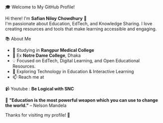 🎓 Welcome to My GitHub Profile!  

Hi there! I'm **Safian Niloy Chowdhury**  👋  
I'm passionate about Education, EdTech, and Knowledge Sharing. I love creating resources and tools that make learning accessible and engaging.  

📚 About Me  
- 🎯 Studying in **Rangpur Medical College**
- 🎯 Ex **Notre Dame College**, Dhaka  
- 💡 Focused on EdTech, Digital Learning, and Open Educational Resources. 
- 🌱 Exploring Technology in Education & Interactive Learning  
- 📫 Reach me at 

📹 Youtube : 
**Be Logical with SNC**
 
📖 **"Education is the most powerful weapon which you can use to change the world."** – Nelson Mandela 

Thanks for visiting my profile! 🚀
